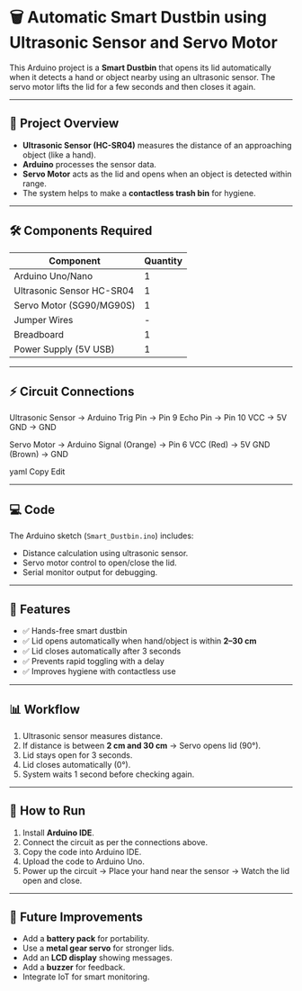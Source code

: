 # 🗑️ Automatic Smart Dustbin using Ultrasonic Sensor and Servo Motor

This Arduino project is a **Smart Dustbin** that opens its lid automatically when it detects a hand or object nearby using an ultrasonic sensor. The servo motor lifts the lid for a few seconds and then closes it again.  

---

## 📸 Project Overview

- **Ultrasonic Sensor (HC-SR04)** measures the distance of an approaching object (like a hand).  
- **Arduino** processes the sensor data.  
- **Servo Motor** acts as the lid and opens when an object is detected within range.  
- The system helps to make a **contactless trash bin** for hygiene.  

---

## 🛠️ Components Required

| Component              | Quantity |
|------------------------|----------|
| Arduino Uno/Nano       | 1        |
| Ultrasonic Sensor HC-SR04 | 1     |
| Servo Motor (SG90/MG90S)| 1       |
| Jumper Wires           | -        |
| Breadboard             | 1        |
| Power Supply (5V USB)  | 1        |

---

## ⚡ Circuit Connections

Ultrasonic Sensor → Arduino
Trig Pin → Pin 9
Echo Pin → Pin 10
VCC → 5V
GND → GND

Servo Motor → Arduino
Signal (Orange) → Pin 6
VCC (Red) → 5V
GND (Brown) → GND

yaml
Copy
Edit

---

## 💻 Code

The Arduino sketch (`Smart_Dustbin.ino`) includes:

- Distance calculation using ultrasonic sensor.  
- Servo motor control to open/close the lid.  
- Serial monitor output for debugging.  

---

## 🔑 Features

- ✅ Hands-free smart dustbin  
- ✅ Lid opens automatically when hand/object is within **2–30 cm**  
- ✅ Lid closes automatically after 3 seconds  
- ✅ Prevents rapid toggling with a delay  
- ✅ Improves hygiene with contactless use  

---

## 📊 Workflow

1. Ultrasonic sensor measures distance.  
2. If distance is between **2 cm and 30 cm** → Servo opens lid (90°).  
3. Lid stays open for 3 seconds.  
4. Lid closes automatically (0°).  
5. System waits 1 second before checking again.  

---
## 🚀 How to Run

1. Install **Arduino IDE**.  
2. Connect the circuit as per the connections above.  
3. Copy the code into Arduino IDE.  
4. Upload the code to Arduino Uno.  
5. Power up the circuit → Place your hand near the sensor → Watch the lid open and close.  

---

## 📌 Future Improvements

- Add a **battery pack** for portability.  
- Use a **metal gear servo** for stronger lids.  
- Add an **LCD display** showing messages.  
- Add a **buzzer** for feedback.  
- Integrate IoT for smart monitoring.  
